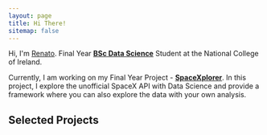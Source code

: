 ```yaml
---
layout: page
title: Hi There!
sitemap: false
---
```


Hi, I'm [Renato](https://www.linkedin.com/in/rgusani/). Final Year [<strong>BSc Data Science</strong>](https://github.com/renatogusani/BSc-Data-Science) Student at the National College of Ireland.

Currently, I am working on my Final Year Project - [<strong>SpaceXplorer</strong>](https://github.com/renatogusani/SpaceXplorer). In this project, I explore the unofficial SpaceX API with Data Science and provide a framework where you can also explore the data with your own analysis.


## Selected Projects
